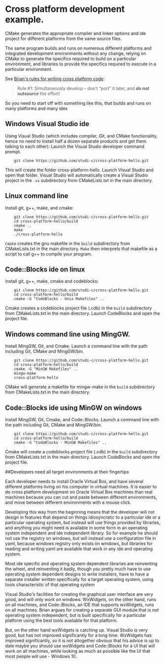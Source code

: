 # Cross platform development example.  

CMake generates the appropriate compiler and linker options and ide project for different platforms from the same source files.

The same program builds and runs on numerous different platforms and integrated development environments without any change, relying on CMake to generate the specifics required to build on a particular environment, and libraries to provide the specifics required to execute in a particular environment.

See [Brian's rules for writing cross platform code](https://www.backblaze.com/blog/10-rules-for-how-to-write-cross-platform-code/):
> Rule #1: Simultaneously develop – don’t “port” it later, and _**do not outsource**_ the effort!

So you need to start off with something like this, that builds and runs on many platforms and many ides

## Windows Visual Studio ide
Using Visual Studio (which includes compiler, Git, and CMake functionality, hence no need to install half a dozen separate products and get them talking to each other): Launch the Visual Studio developer command prompt.
```
    git clone https://github.com/studi-c/cross-platform-hello.git
```

This will create the folder cross-platform-hello.  Launch Visual Studio and open that folder.  Visual Studio will automatically create a Visual Studio project in the `.vs` subdirectory from CMakeLists.txt in the main directory.

## Linux command line
Install git, g++, make, and cmake:  
```
    git clone https://github.com/studi-c/cross-platform-hello.git
    cd cross-platform-hello/build
    cmake ..
    make
    ./cross-platform-hello
```

`Cmake` creates the gnu makefile in the `build` subdirectory from CMakeLists.txt in the main directory.  `Make` then interprets that makefile as a script to call g++ to compile your program.

	
## Code::Blocks ide on linux
Install git, g++, make, cmake and codeblocks:
```
    git clone https://github.com/studi-c/cross-platform-hello.git
    cd cross-platform-hello/build
    cmake -G "CodeBlocks - Unix Makefiles" ..
```

Cmake creates a codeblocks project file (.cdb) in the `build` subdirectory from CMakeLists.txt in the main directory.  Launch CodeBlocks and open the project file.

## Windows command line using MingGW.
Install MingGW, Git, and Cmake.  Launch a command line with the path including Git, CMake and MingGW/bin.  
```
    git clone https://github.com/studi-c/cross-platform-hello.git
    cd cross-platform-hello/build
    cmake -G "MinGW Makefiles" ..
    mingw-make
    cross-platform-hello
```

CMake will generate a makefile for mingw-make in the `build` subdirectory from CMakeLists.txt in the main directory.

## Code::Blocks ide using MinGW on windows
Install MingGW, Git, Cmake, and Code::Blocks.  Launch a command line with the path including Git, CMake and MingGW/bin.  
```
    git clone https://github.com/studi-c/cross-platform-hello.git
    cd cross-platform-hello/build
    cmake -G "CodeBlocks - MinGW Makefiles" ..
```

Cmake will create a codeblocks project file (.cdb) in the `build` subdirectory from CMakeLists.txt in the main directory.  Launch CodeBlocks and open the project file.

##Developers need all target environments at their fingertips

Each developer needs to install Oracle Virtual Box, and have several different platforms living on his computer in virtual machines.  It is easier to do cross platform development on Oracle Virtual Box machines than real machines because you can cut and paste between different environments, and move between different environments with a mouse click.

Developing this way from the beginning means that the developer will not design in features that depend on things idiosyncratic to a particular ide or a particular operating system, but instead will use things provided by libraries, and anything you might need is available in some form in an operating system independent and ide independent library.  So for example he should not use the registry on windows, but will instead use a configuration file in yaml, because windows registry only exists on windows, but libraries for reading and writing yaml are available that work in any ide and operating system.

Most ide specific and operating system dependent libraries are reinventing the wheel, and reinventing it badly, though you pretty much have to use operating system dependent designs to write installers, have to have a separate installer written specifically for a target operating system, using tools characteristic of that operating system

Visual Studio's facilities for creating the graphical user interface are very good, and will only work on windows.  WxWidgets, on the other hand, runs on all machines, and Code::Blocks, an IDE that supports wxWidgets, runs on all machines.  Brian argues for creating a separate GUI module that is not operating system  independent, but is built specifically for a particular platform using the best tools available for that platform. 

But, on the other hand wxWidgets is catching up.  Visual Studio is very good, but has not improved significantly for a long time.  WxWidgets has improved significantly, so it is not altogether obvious that his advice is up to date maybe you should use wxWidgets and Code::Blocks for a UI that will work on all machines, while looking as much as possible like the UI that most people will use - Windows 10.